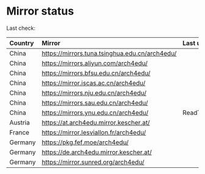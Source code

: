 <script src="./time.js"></script>
# Mirror status
Last check: <script type="text/javascript">localize(1690622087.8801737);</script>

|Country|Mirror|Last update|
|:------|:-----|:----------|
|China|https://mirrors.tuna.tsinghua.edu.cn/arch4edu/|<script type="text/javascript">localize(1690568925);</script>|
|China|https://mirrors.aliyun.com/arch4edu/|<script type="text/javascript">localize(1690526132);</script>|
|China|https://mirrors.bfsu.edu.cn/arch4edu/|<script type="text/javascript">localize(1690568925);</script>|
|China|https://mirror.iscas.ac.cn/arch4edu/|<script type="text/javascript">localize(1690568925);</script>|
|China|https://mirrors.nju.edu.cn/arch4edu/|<script type="text/javascript">localize(1690526132);</script>|
|China|https://mirrors.sau.edu.cn/arch4edu/|<script type="text/javascript">localize(1690568925);</script>|
|China|https://mirrors.ynu.edu.cn/arch4edu/|ReadTimeout|
|Austria|https://at.arch4edu.mirror.kescher.at/|<script type="text/javascript">localize(1690568925);</script>|
|France|https://mirror.lesviallon.fr/arch4edu/|<script type="text/javascript">localize(1689402753);</script>|
|Germany|https://pkg.fef.moe/arch4edu/|<script type="text/javascript">localize(1690568925);</script>|
|Germany|https://de.arch4edu.mirror.kescher.at/|<script type="text/javascript">localize(1690568925);</script>|
|Germany|https://mirror.sunred.org/arch4edu/|<script type="text/javascript">localize(1690568925);</script>|

<script src="./tablefilter/tablefilter.js"></script>
<script src="./table.js"></script>